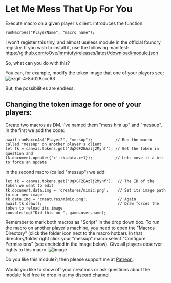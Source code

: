 # Let Me Mess That Up For You
Execute macro on a given player's client.
Introduces the function:
```JS
runMacroAs("PlayerName", "macro name");
```
I won't register this tiny, and almost useless module in the official foundry registry. If you wish to install it, use the following manifest: 
https://github.com/oOve/lmmtufy/releases/latest/download/module.json

So, what can you do with this?

You can, for example, modify the token image that one of your players see:
![ezgif-4-8d028bcc63](https://user-images.githubusercontent.com/8543541/166147806-98304729-8473-4d36-a1ef-316b7ac11075.gif)

But, the possibilities are endless.

## Changing the token image for one of your players:
Create two macros as DM. I've named them "mess him up" and "messup".
In the first we add the code:
```JS
await runMacroAs("Player2", "messup");          // Run the macro called "messup" on another player's client
let tk = canvas.tokens.get('UqXGF2EAzlj2Myhf'); // Get the token in question and 
tk.document.update({'x':tk.data.x+1});          // Lets move it a bit to force an update
```
In the second macro (called "messup") we add:
```JS
let tk = canvas.tokens.get('UqXGF2EAzlj2Myhf');  // The ID of the token we want to edit
tk.document.data.img = 'creatures/mimic.png';    // Set its image path to our new image
tk.data.img = 'creatures/mimic.png';             // Again
await tk.draw();                                 // Draw forces the token to reload its image
console.log("Did this on ", game.user.name);
``` 
Remember to mark both macros as "Script" in the drop down box.
To run the macro on another player's machine, you need to open the "Macros Directory" (click the folder icon next to the macro hotbar).
In that directory/folder right click your "messup" macro select "Configure Permissions" (see encircled in the image below). Give all players observer rights to this macro.
![image](https://user-images.githubusercontent.com/8543541/166147984-201111c1-ecad-429f-96b2-9aca75a545e6.png)


Do you like this module?; then please support me at [Patreon](https://www.patreon.com/drO_o).

Would you like to show off your creations or ask questions about the module feel free to drop in at my [discord channel](https://discord.gg/5CCAhsKFDp). 
